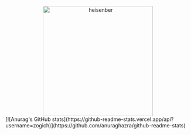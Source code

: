 

<div align="center">
  <img src="https://github.com/zogich/zogich/blob/main/Walter%20White%20Ballin.gif" alt="heisenber" width="300" height="300">
</div>
  [![Anurag's GitHub stats](https://github-readme-stats.vercel.app/api?username=zogich)](https://github.com/anuraghazra/github-readme-stats)
